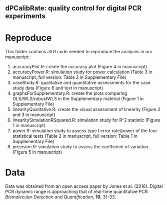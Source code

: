 ## dPCalibRate: quality control for digital PCR experiments
# Reproduce
This folder contains all R code needed to reproduce the analyses in our manuscript:
1. accuracyPlot.R: create the accuracy plot (Figure 4 in manuscript)
2. accuracyPower.R: simulation study for power calculation (Table 3 in manuscript, full version: Table 2 in Supplementary File)
3. caseStudy.R: qualitative and quantitative assessments for the case study data (Figure 6 and text in manuscript)
4. graphsForSupplementary.R: create the plots comparing OLS/WLS/robustWLS in the Supplementary material (Figure 1 in Supplementary File)
5. linearityQualitative.R: create the visual assessment of linearity (Figure 2 and 3 in manuscript)
6. linearitySimulationRSquared.R: simulation study for R^2 statistic (Figure 1 in manuscript)
7. power.R: simulation study to assess type I error rate/power of the four statistical tests (Table 2 in manuscript, full version: Table 1 in Supplementary File)
8. precision.R: simulation study to assess the coefficient of variation (Figure 5 in manuscript)

# Data
Data was obtained from an open access paper by Jones et al. (2016). Digital PCR dynamic range is approaching that of real-time quantitative PCR. _Biomolecular Detection and Quantification_, __10__, 31-33.